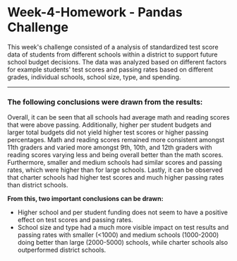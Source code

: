 # Week-4-Homework - Pandas Challenge

This week's challenge consisted of a analysis of standardized test score data of students from different schools within a district to support future school budget decisions. 
The data was analyzed based on different factors for example students' test scores and passing rates based on different grades, individual schools, school size, type, and spending. 

--- 

### **The following conclusions were drawn from the results:**

Overall, it can be seen that all schools had average math and reading scores that were above passing. Additionally, higher per student budgets and larger total budgets did not yield higher test scores or higher passing percentages. Math and reading scores remained more consistent amongst 11th graders and varied more amongst  9th, 10th, and 12th graders with reading scores varying less and being overall better than the math scores. Furthermore, smaller and medium schools had similar scores and passing rates, which were higher than for large schools. Lastly, it can be observed that charter schools had higher test scores and much higher passing rates than district schools. 


**From this, two important conclusions can be drawn:**
- Higher school and per student funding does not seem to have a positive effect on test scores and passing rates. 
- School size and type had a much more visible impact on test results and passing rates with smaller (<1000) and medium schools (1000-2000) doing better than large (2000-5000) schools, while charter schools also outperformed district schools. 
